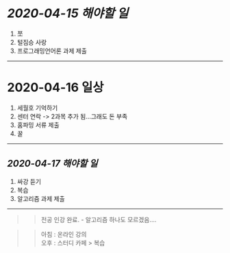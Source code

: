 # *2020-04-15 해야할 일*
1. 쪼
2. 털짐승 사랑
3. 프로그래밍언어론 과제 제출
-----------------------------------

# 2020-04-16 일상 
1. 세월호 기억하기
2. 센터 연락 -> 2과목 추가 됨...그래도 돈 부족
3. 홈파밍 서류 제출
4. 꿀

-----------------------------------
## *2020-04-17 해야할 일*
1. 싸강 듣기
2. 복습
3. 알고리즘 과제 제출

-----------
>> 전공 인강 완료. - 알고리즘 하나도 모르겠음....<BR>

>> 아침 : 온라인 강의<BR>
>> 오후 : 스터디 카페 > 복습